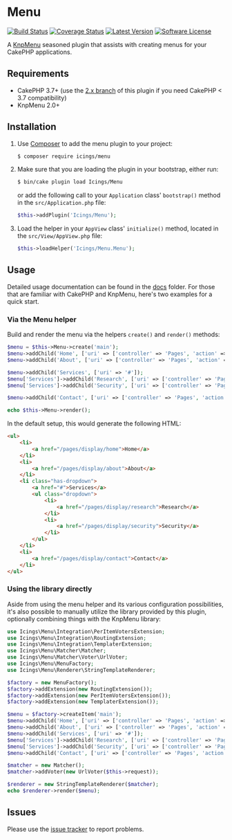 # Menu

[![Build Status][ico-travis]][link-travis]
[![Coverage Status][ico-coverage]][link-coverage]
[![Latest Version][ico-version]][link-version]
[![Software License][ico-license]][link-license]

[ico-travis]: https://img.shields.io/travis/icings/menu/master.svg?style=flat-square
[ico-coverage]: https://img.shields.io/codecov/c/github/icings/menu.svg?style=flat-square
[ico-version]: https://img.shields.io/packagist/v/icings/menu.svg?style=flat-square&label=latest
[ico-license]: https://img.shields.io/badge/license-MIT-brightgreen.svg?style=flat-square

[link-travis]: https://travis-ci.org/icings/menu
[link-coverage]: https://codecov.io/github/icings/menu
[link-version]: https://packagist.org/packages/icings/menu
[link-license]: LICENSE.txt

A [KnpMenu](https://github.com/KnpLabs/KnpMenu) seasoned plugin that assists with creating menus for your CakePHP
applications.


## Requirements

* CakePHP 3.7+ (use the [2.x branch](https://github.com/icings/menu/tree/2.x) of this plugin if you need CakePHP < 3.7
  compatibility)
* KnpMenu 2.0+


## Installation

1. Use [Composer](http://getcomposer.org) to add the menu plugin to your project:

   ```bash
   $ composer require icings/menu
   ```

2. Make sure that you are loading the plugin in your bootstrap, either run:

   ```bash
   $ bin/cake plugin load Icings/Menu
   ```

   or add the following call to your `Application` class' `bootstrap()` method in the `src/Application.php` file:

   ```php
   $this->addPlugin('Icings/Menu');
   ```

3. Load the helper in your `AppView` class' `initialize()` method, located in the `src/View/AppView.php` file:

   ```php
   $this->loadHelper('Icings/Menu.Menu');
   ```


## Usage

Detailed usage documentation can be found in the [docs](docs/index.md) folder. For those that are familiar with CakePHP
and KnpMenu, here's two examples for a quick start.

### Via the Menu helper

Build and render the menu via the helpers `create()` and `render()` methods:

```php
$menu = $this->Menu->create('main');
$menu->addChild('Home', ['uri' => ['controller' => 'Pages', 'action' => 'display', 'home']]);
$menu->addChild('About', ['uri' => ['controller' => 'Pages', 'action' => 'display', 'about']]);

$menu->addChild('Services', ['uri' => '#']);
$menu['Services']->addChild('Research', ['uri' => ['controller' => 'Pages', 'action' => 'display', 'research']]);
$menu['Services']->addChild('Security', ['uri' => ['controller' => 'Pages', 'action' => 'display', 'security']]);

$menu->addChild('Contact', ['uri' => ['controller' => 'Pages', 'action' => 'display', 'contact']]);

echo $this->Menu->render();
```

In the default setup, this would generate the following HTML:

```html
<ul>
    <li>
        <a href="/pages/display/home">Home</a>
    </li>
    <li>
        <a href="/pages/display/about">About</a>
    </li>
    <li class="has-dropdown">
        <a href="#">Services</a>
        <ul class="dropdown">
            <li>
                <a href="/pages/display/research">Research</a>
            </li>
            <li>
                <a href="/pages/display/security">Security</a>
            </li>
        </ul>
    </li>
    <li>
        <a href="/pages/display/contact">Contact</a>
    </li>
</ul>
```

### Using the library directly

Aside from using the menu helper and its various configuration possibilities, it's also possible to manually utilize
the library provided by this plugin, optionally combining things with the KnpMenu library:

```php
use Icings\Menu\Integration\PerItemVotersExtension;
use Icings\Menu\Integration\RoutingExtension;
use Icings\Menu\Integration\TemplaterExtension;
use Icings\Menu\Matcher\Matcher;
use Icings\Menu\Matcher\Voter\UrlVoter;
use Icings\Menu\MenuFactory;
use Icings\Menu\Renderer\StringTemplateRenderer;

$factory = new MenuFactory();
$factory->addExtension(new RoutingExtension());
$factory->addExtension(new PerItemVotersExtension());
$factory->addExtension(new TemplaterExtension());

$menu = $factory->createItem('main');
$menu->addChild('Home', ['uri' => ['controller' => 'Pages', 'action' => 'display', 'home']]);
$menu->addChild('About', ['uri' => ['controller' => 'Pages', 'action' => 'display', 'about']]);
$menu->addChild('Services', ['uri' => '#']);
$menu['Services']->addChild('Research', ['uri' => ['controller' => 'Pages', 'action' => 'display', 'research']]);
$menu['Services']->addChild('Security', ['uri' => ['controller' => 'Pages', 'action' => 'display', 'security']]);
$menu->addChild('Contact', ['uri' => ['controller' => 'Pages', 'action' => 'display', 'contact']]);

$matcher = new Matcher();
$matcher->addVoter(new UrlVoter($this->request));

$renderer = new StringTemplateRenderer($matcher);
echo $renderer->render($menu);
```


## Issues

Please use the [issue tracker](https://github.com/icings/menu/issues) to report problems.